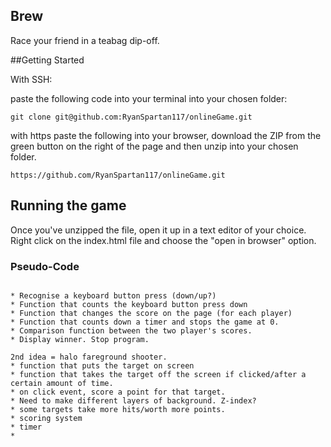 ## Brew

Race your friend in a teabag dip-off.

##Getting Started

With SSH:

paste the following code into your terminal into your chosen folder:

```
git clone git@github.com:RyanSpartan117/onlineGame.git
```

with https paste the following into your browser, download the ZIP from the green button on the right of the page and then unzip into your chosen folder.

```
https://github.com/RyanSpartan117/onlineGame.git
```


## Running the game

Once you've unzipped the file, open it up in a text editor of your choice. Right click on the index.html file and choose the "open in browser" option.






### Pseudo-Code
```

* Recognise a keyboard button press (down/up?)
* Function that counts the keyboard button press down
* Function that changes the score on the page (for each player)
* Function that counts down a timer and stops the game at 0.
* Comparison function between the two player's scores.
* Display winner. Stop program.
```




```
2nd idea = halo fareground shooter.
* function that puts the target on screen
* function that takes the target off the screen if clicked/after a certain amount of time.
* on click event, score a point for that target.
* Need to make different layers of background. Z-index?
* some targets take more hits/worth more points.
* scoring system
* timer
* 
	
	

```